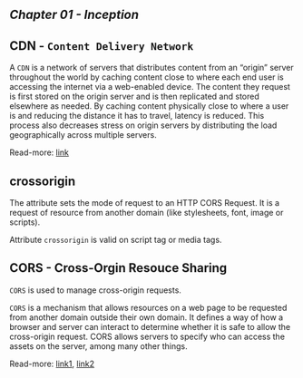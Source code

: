 ## _Chapter 01 - Inception_

## CDN - `Content Delivery Network`

A `CDN` is a network of servers that distributes content from an “origin” server throughout the world by caching content close to where each end user is accessing the internet via a web-enabled device. The content they request is first stored on the origin server and is then replicated and stored elsewhere as needed. By caching content physically close to where a user is and reducing the distance it has to travel, latency is reduced. This process also decreases stress on origin servers by distributing the load geographically across multiple servers.

Read-more: [link](https://www.akamai.com/glossary/what-is-a-cdn#:~:text=A%20CDN%20is%20a%20network,and%20stored%20elsewhere%20as%20needed.)

## crossorigin

The attribute sets the mode of request to an HTTP CORS Request. It is a request of resource from another domain (like stylesheets, font, image or scripts).

Attribute `crossorigin` is valid on script tag or media tags.

## CORS - Cross-Orgin Resouce Sharing

`CORS` is used to manage cross-origin requests.

`CORS` is a mechanism that allows resources on a web page to be requested from another domain outside their own domain. It defines a way of how a browser and server can interact to determine whether it is safe to allow the cross-origin request. CORS allows servers to specify who can access the assets on the server, among many other things.

Read-more: [link1](https://dev.to/lydiahallie/cs-visualized-cors-5b8h),
[link2](https://blog.webdevsimplified.com/2021-05/cors/)
